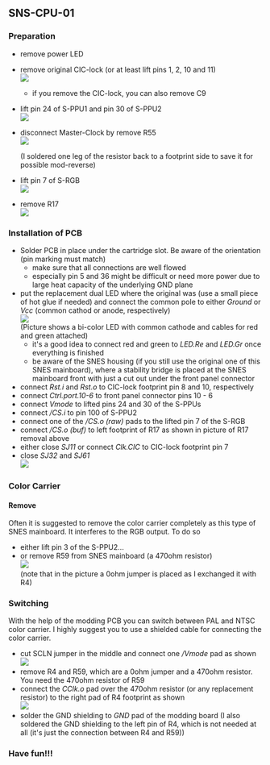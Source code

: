 ## SNS-CPU-01

### Preparation

- remove power LED
- remove original CIC-lock (or at least lift pins 1, 2, 10 and 11)  
  ![](./CIC-lock.jpg)
  - if you remove the CIC-lock, you can also remove C9

- lift pin 24 of S-PPU1 and pin 30 of S-PPU2  
  ![](./S-PPUs.jpg)

- disconnect Master-Clock by remove R55  
  ![](./MCLK_disconnected.jpg)

  (I soldered one leg of the resistor back to a footprint side to save it for possible mod-reverse)

- lift pin 7 of S-RGB  
  ![](./S-RGB.jpg)

- remove R17  
  ![](./csync_buf.jpg)

### Installation of PCB

- Solder PCB in place under the cartridge slot. Be aware of the orientation (pin marking must match)
  - make sure that all connections are well flowed
  - especially pin 5 and 36 might be difficult or need more power due to large heat capacity of the underlying GND plane
- put the replacement dual LED where the original was (use a small piece of hot glue if needed) and connect the common pole to either _Ground_ or _Vcc_ (common cathod or anode, respectively)  
  ![](../common_pics/LED_CC.jpg)  
  (Picture shows a bi-color LED with common cathode and cables for red and green attached)
  - it's a good idea to connect red and green to _LED.Re_ and _LED.Gr_ once everything is finished
  - be aware of the SNES housing (if you still use the original one of this SNES mainboard), where a stability bridge is placed at the SNES mainboard front with just a cut out under the front panel connector
- connect _Rst.i_ and _Rst.o_ to CIC-lock footprint pin 8 and 10, respectively
- connect _Ctrl.port.10-6_ to front panel connector pins 10 - 6
- connect _Vmode_ to lifted pins 24 and 30 of the S-PPUs
- connect _/CS.i_ to pin 100 of S-PPU2
- connect one of the _/CS.o (raw)_ pads to the lifted pin 7 of the S-RGB
- connect _/CS.o (buf)_ to left footprint of R17 as shown in picture of R17 removal above
- either close _SJ11_ or connect _Clk.CIC_ to CIC-lock footprint pin 7
- close _SJ32_ and _SJ61_  
  ![](./jumper.jpg)



### Color Carrier

#### Remove 

Often it is suggested to remove the color carrier completely as this type of SNES mainboard. It interferes to the RGB output. To do so

- either lift pin 3 of the S-PPU2...
- or remove R59 from SNES mainboard (a 470ohm resistor)  
  ![](./CClk_disconnected.jpg)  
  (note that in the picture a 0ohm jumper is placed as I exchanged it with R4)

### Switching

With the help of the modding PCB you can switch between PAL and NTSC color carrier. I highly suggest you to use a shielded cable for connecting the color carrier.

- cut SCLN jumper in the middle and connect one _/Vmode_ pad as shown  
  ![](./nvmode.jpg)
- remove R4 and R59, which are a 0ohm jumper and a 470ohm resistor. You need the 470ohm resistor of R59
- connect the _CClk.o_ pad over the 470ohm resistor (or any replacement resistor) to the right pad of R4 footprint as shown  
  ![](CCLK_connection.jpg)
- solder the GND shielding to _GND_ pad of the modding board
  (I also soldered the GND shielding to the left pin of R4, which is not needed at all (it's just the connection between R4 and R59))

### Have fun!!!